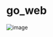 # go_web
![image](https://user-images.githubusercontent.com/96447102/194841102-33cad7e3-f539-4acf-9c93-023a416bbc89.png)
